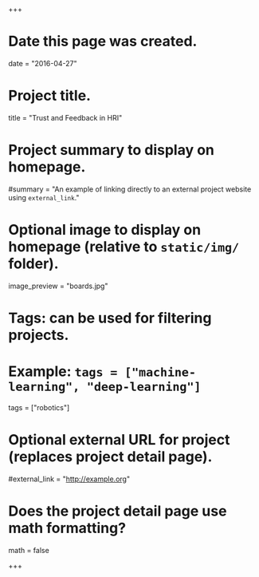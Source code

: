 +++
# Date this page was created.
date = "2016-04-27"

# Project title.
title = "Trust and Feedback in HRI"

# Project summary to display on homepage.
#summary = "An example of linking directly to an external project website using `external_link`."

# Optional image to display on homepage (relative to `static/img/` folder).
image_preview = "boards.jpg"

# Tags: can be used for filtering projects.
# Example: `tags = ["machine-learning", "deep-learning"]`
tags = ["robotics"]

# Optional external URL for project (replaces project detail page).
#external_link = "http://example.org"

# Does the project detail page use math formatting?
math = false

+++

